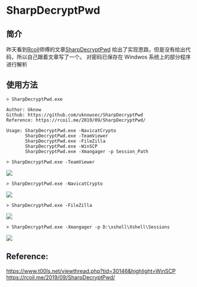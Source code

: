 # SharpDecryptPwd

## 简介

昨天看到[Rcoil](https://rcoil.me)师傅的文章[SharpDecryptPwd](https://rcoil.me/2019/09/SharpDecryptPwd/)
给出了实现思路，但是没有给出代码，所以自己跟着文章写了一个。
对密码已保存在 Windwos 系统上的部分程序进行解析

## 使用方法

```
> SharpDecryptPwd.exe

Author: Uknow
Github: https://github.com/uknowsec/SharpDecryptPwd
Reference: https://rcoil.me/2019/09/SharpDecryptPwd/

Usage: SharpDecryptPwd.exe -NavicatCrypto
       SharpDecryptPwd.exe -TeamViewer
       SharpDecryptPwd.exe -FileZilla
       SharpDecryptPwd.exe -WinSCP
       SharpDecryptPwd.exe -Xmangager -p Session_Path
```

```
> SharpDecryptPwd.exe -TeamViewer
```
![](https://github.com/uknowsec/SharpDecryptPwd/blob/master/Teamviewer.png)

```
> SharpDecryptPwd.exe -NavicatCrypto
```
![](https://github.com/uknowsec/SharpDecryptPwd/blob/master/NavicatCrypto.png)


```
> SharpDecryptPwd.exe -FileZilla
```
![](https://github.com/uknowsec/SharpDecryptPwd/blob/master/FTP.png)

```
> SharpDecryptPwd.exe -Xmangager -p D:\xshell\Xshell\Sessions
```
![](https://github.com/uknowsec/SharpDecryptPwd/blob/master/Xshell.png)

## Reference: 
https://www.t00ls.net/viewthread.php?tid=30146&highlight=WinSCP
https://rcoil.me/2019/09/SharpDecryptPwd/
